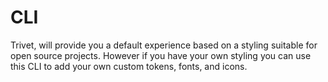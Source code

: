 # CLI

Trivet, will provide you a default experience based on a styling suitable for open source projects.
However if you have your own styling you can use this CLI to add your own custom tokens, fonts, and icons.
